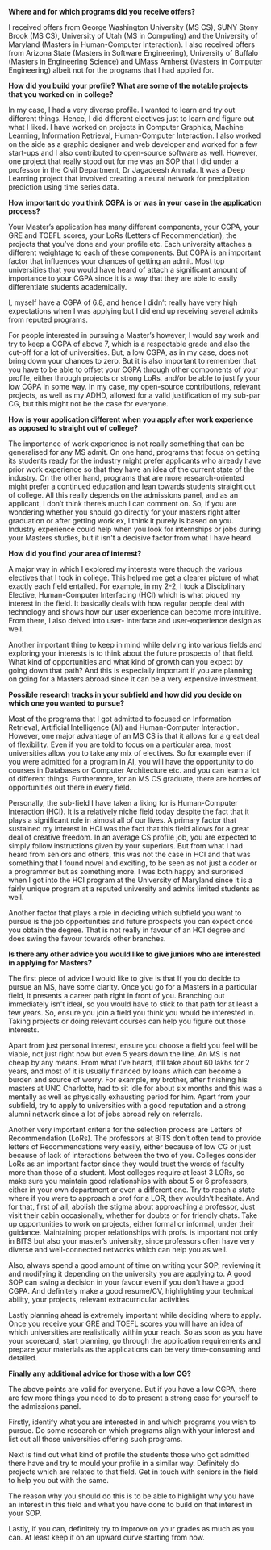 <p><!-- wp:paragraph --></p>
<p><strong>Where and for which programs did you receive offers?</strong></p>
<p><!-- /wp:paragraph --></p>
<p><!-- wp:paragraph --></p>
<p>I received offers from George Washington University (MS CS), SUNY Stony Brook (MS CS), University of Utah (MS in Computing) and the University of Maryland (Masters in Human-Computer Interaction). I also received offers from Arizona State (Masters in Software Engineering), University of Buffalo (Masters in Engineering Science) and UMass Amherst (Masters in Computer Engineering) albeit not for the programs that I had applied for.</p>
<p><!-- /wp:paragraph --></p>
<p><!-- wp:paragraph --></p>
<p><strong>How did you build your profile? What are some of the notable projects that you worked on in college?</strong></p>
<p><!-- /wp:paragraph --></p>
<p><!-- wp:paragraph --></p>
<p>In my case, I had a very diverse profile. I wanted to learn and try out different things. Hence, I did different electives just to learn and figure out what I liked. I have worked on projects in Computer Graphics, Machine Learning, Information Retrieval, Human-Computer Interaction. I also worked on the side as a graphic designer and web developer and worked for a few start-ups and I also contributed to open-source software as well. However, one project that really stood out for me was an SOP that I did under a professor in the Civil Department, Dr Jagadeesh Anmala. It was a Deep Learning project that involved creating a neural network for precipitation prediction using time series data.&nbsp;</p>
<p><!-- /wp:paragraph --></p>
<p><!-- wp:paragraph --></p>
<p><strong>How important do you think CGPA is or was in your case in the application process?</strong></p>
<p><!-- /wp:paragraph --></p>
<p><!-- wp:paragraph --></p>
<p>Your Master’s application has many different components, your CGPA, your GRE and TOEFL scores, your LoRs (Letters of Recommendation), the projects that you’ve done and your profile etc. Each university attaches a different weightage to each of these components. But CGPA is an important factor that influences your chances of getting an admit. Most top universities that you would have heard of attach a significant amount of importance to your CGPA since it is a way that they are able to easily differentiate students academically.&nbsp;</p>
<p><!-- /wp:paragraph --></p>
<p><!-- wp:paragraph --></p>
<p>I, myself have a CGPA of 6.8, and hence I didn’t really have very high expectations when I was applying but I did end up receiving several admits from reputed programs.</p>
<p><!-- /wp:paragraph --></p>
<p><!-- wp:paragraph --></p>
<p>For people interested in pursuing a Master’s however, I would say work and try to keep a CGPA of above 7, which is a respectable grade and also the cut-off for a lot of universities. But, a low CGPA, as in my case, does not bring down your chances to zero. But it is also important to remember that you have to be able to offset your CGPA through other components of your profile, either through projects or strong LoRs, and/or be able to justify your low CGPA in some way. In my case, my open-source contributions, relevant projects, as well as my ADHD, allowed for a valid justification of my sub-par CG, but this might not be the case for everyone.</p>
<p><!-- /wp:paragraph --></p>
<p><!-- wp:paragraph --></p>
<p><strong>How is your application different when you apply after work experience as opposed to straight out of college?</strong></p>
<p><!-- /wp:paragraph --></p>
<p><!-- wp:paragraph --></p>
<p>The importance of work experience is not really something that can be generalised for any MS admit. On one hand, programs that focus on getting its students ready for the industry might prefer applicants who already have prior work experience so that they have an idea of the current state of the industry. On the other hand, programs that are more research-oriented might prefer a continued education and lean towards students straight out of college. All this really depends on the admissions panel, and as an applicant, I don’t think there’s much I can comment on. So, if you are wondering whether you should go directly for your masters right after graduation or after getting work ex, I think it purely is based on you. Industry experience could help when you look for internships or jobs during your Masters studies, but it isn't a decisive factor from what I have heard.</p>
<p><!-- /wp:paragraph --></p>
<p><!-- wp:paragraph --></p>
<p><strong>How did you find your area of interest?</strong></p>
<p><!-- /wp:paragraph --></p>
<p><!-- wp:paragraph --></p>
<p>A major way in which I explored my interests were through the various electives that I took in college. This helped me get a clearer picture of what exactly each field entailed. For example, in my 2-2, I took a Disciplinary Elective, Human-Computer Interfacing (HCI) which is what piqued my interest in the field. It basically deals with how regular people deal with technology and shows how our user experience can become more intuitive. From there, I also delved into user- interface and user-experience design as well.&nbsp;</p>
<p><!-- /wp:paragraph --></p>
<p><!-- wp:paragraph --></p>
<p>Another important thing to keep in mind while delving into various fields and exploring your interests is to think about the future prospects of that field. What kind of opportunities and what kind of growth can you expect by going down that path? And this is especially important if you are planning on going for a Masters abroad since it can be a very expensive investment.&nbsp;</p>
<p><!-- /wp:paragraph --></p>
<p><!-- wp:paragraph --></p>
<p><strong>Possible research tracks in your subfield and how did you decide on which one you wanted to pursue?</strong></p>
<p><!-- /wp:paragraph --></p>
<p><!-- wp:paragraph --></p>
<p>Most of the programs that I got admitted to focused on Information Retrieval, Artificial Intelligence (AI) and Human-Computer Interaction. However, one major advantage of an MS CS is that it allows for a great deal of flexibility. Even if you are told to focus on a particular area, most universities allow you to take any mix of electives. So for example even if you were admitted for a program in AI, you will have the opportunity to do courses in Databases or Computer Architecture etc. and you can learn a lot of different things. Furthermore, for an MS CS graduate, there are hordes of opportunities out there in every field.&nbsp;</p>
<p><!-- /wp:paragraph --></p>
<p><!-- wp:paragraph --></p>
<p>Personally, the sub-field I have taken a liking for is Human-Computer Interaction (HCI). It is a relatively niche field today despite the fact that it plays a significant role in almost all of our lives. A primary factor that sustained my interest in HCI was the fact that this field allows for a great deal of creative freedom. In an average CS profile job, you are expected to simply follow instructions given by your superiors. But from what I had heard from seniors and others, this was not the case in HCI and that was something that I found novel and exciting, to be seen as not just a coder or a programmer but as something more. I was both happy and surprised when I got into the HCI program at the University of Maryland since it is a fairly unique program at a reputed university and admits limited students as well.&nbsp;</p>
<p><!-- /wp:paragraph --></p>
<p><!-- wp:paragraph --></p>
<p>Another factor that plays a role in deciding which subfield you want to pursue is the job opportunities and future prospects you can expect once you obtain the degree. That is not really in favour of an HCI degree and does swing the favour towards other branches.&nbsp;</p>
<p><!-- /wp:paragraph --></p>
<p><!-- wp:paragraph --></p>
<p><strong>Is there any other advice you would like to give juniors who are interested in applying for Masters?&nbsp;</strong></p>
<p><!-- /wp:paragraph --></p>
<p><!-- wp:paragraph --></p>
<p>The first piece of advice I would like to give is that If you do decide to pursue an MS, have some clarity. Once you go for a Masters in a particular field, it presents a career path right in front of you. Branching out immediately isn't ideal, so you would have to stick to that path for at least a few years. So, ensure you join a field you think you would be interested in. Taking projects or doing relevant courses can help you figure out those interests.</p>
<p><!-- /wp:paragraph --></p>
<p><!-- wp:paragraph --></p>
<p>Apart from just personal interest, ensure you choose a field you feel will be viable, not just right now but even 5 years down the line. An MS is not cheap by any means. From what I’ve heard, it’ll take about 60 lakhs for 2 years, and most of it is usually financed by loans which can become a burden and source of worry. For example, my brother, after finishing his masters at UNC Charlotte, had to sit idle for about six months and this was a mentally as well as physically exhausting period for him. Apart from your subfield, try to apply to universities with a good reputation and a strong alumni network since a lot of jobs abroad rely on referrals.&nbsp;</p>
<p><!-- /wp:paragraph --></p>
<p><!-- wp:paragraph --></p>
<p>Another very important criteria for the selection process are Letters of Recommendation (LoRs). The professors at BITS don’t often tend to provide letters of Recommendations very easily, either because of low CG or just because of lack of interactions between the two of you. Colleges consider LoRs as an important factor since they would trust the words of faculty more than those of a student. Most colleges require at least 3 LORs, so make sure you maintain good relationships with about 5 or 6 professors, either in your own department or even a different one. Try to reach a state where if you were to approach a prof for a LOR, they wouldn’t hesitate. And for that, first of all, abolish the stigma about approaching a professor, Just visit their cabin occasionally, whether for doubts or for friendly chats. Take up opportunities to work on projects, either formal or informal, under their guidance. Maintaining proper relationships with profs. is important not only in BITS but also your master’s university, since professors often have very diverse and well-connected networks which can help you as well.</p>
<p><!-- /wp:paragraph --></p>
<p><!-- wp:paragraph --></p>
<p>Also, always spend a good amount of time on writing your SOP, reviewing it and modifying it depending on the university you are applying to. A good SOP can swing a decision in your favour even if you don't have a good CGPA. And definitely make a good resume/CV, highlighting your technical ability, your projects, relevant extracurricular activities.</p>
<p><!-- /wp:paragraph --></p>
<p><!-- wp:paragraph --></p>
<p>Lastly planning ahead is extremely important while deciding where to apply. Once you receive your GRE and TOEFL scores you will have an idea of which universities are realistically within your reach. So as soon as you have your scorecard, start planning, go through the application requirements and prepare your materials as the applications can be very time-consuming and detailed.</p>
<p><!-- /wp:paragraph --></p>
<p><!-- wp:paragraph --></p>
<p><strong>Finally any additional advice for those with a low CG?</strong></p>
<p><!-- /wp:paragraph --></p>
<p><!-- wp:paragraph --></p>
<p>The above points are valid for everyone. But if you have a low CGPA, there are few more things you need to do to present a strong case for yourself to the admissions panel.</p>
<p><!-- /wp:paragraph --></p>
<p><!-- wp:paragraph --></p>
<p>Firstly, identify what you are interested in and which programs you wish to pursue. Do some research on which programs align with your interest and list out all those universities offering such programs.</p>
<p><!-- /wp:paragraph --></p>
<p><!-- wp:paragraph --></p>
<p>Next is find out what kind of profile the students those who got admitted there have and try to mould your profile in a similar way. Definitely do projects which are related to that field. Get in touch with seniors in the field to help you out with the same.</p>
<p><!-- /wp:paragraph --></p>
<p><!-- wp:paragraph --></p>
<p>The reason why you should do this is to be able to highlight why you have an interest in this field and what you have done to build on that interest in your SOP.</p>
<p><!-- /wp:paragraph --></p>
<p><!-- wp:paragraph --></p>
<p>Lastly, if you can, definitely try to improve on your grades as much as you can. At least keep it on an upward curve starting from now.</p>
<p><!-- /wp:paragraph --></p>

